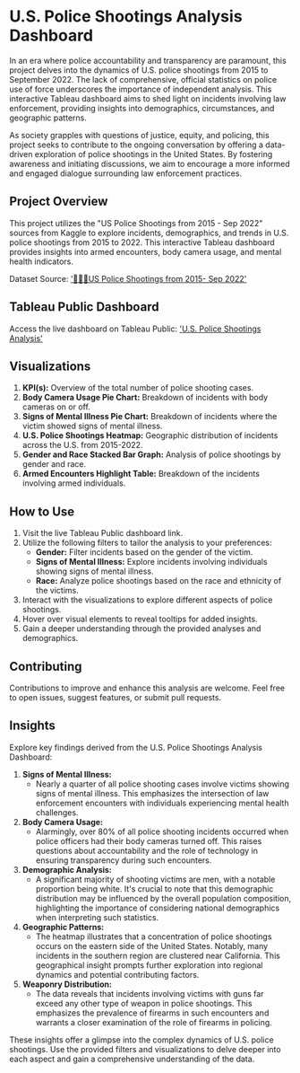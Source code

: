# U.S. Police Shootings Analysis Dashboard
In an era where police accountability and transparency are paramount, this project delves into the dynamics of U.S. police shootings from 2015 to September 2022. The lack of comprehensive, official statistics on police use of force underscores the importance of independent analysis. This interactive Tableau dashboard aims to shed light on incidents involving law enforcement, providing insights into demographics, circumstances, and geographic patterns.

As society grapples with questions of justice, equity, and policing, this project seeks to contribute to the ongoing conversation by offering a data-driven exploration of police shootings in the United States. By fostering awareness and initiating discussions, we aim to encourage a more informed and engaged dialogue surrounding law enforcement practices.

## Project Overview
This project utilizes the "US Police Shootings from 2015 - Sep 2022" sources from Kaggle to explore incidents, demographics, and trends in U.S. police shootings from 2015 to 2022. This interactive Tableau dashboard provides insights into armed encounters, body camera usage, and mental health indicators.

Dataset Source: ['👮‍♂️🔫US Police Shootings from 2015- Sep 2022'](https://www.kaggle.com/datasets/ramjasmaurya/us-police-shootings-from-20152022/data)

## Tableau Public Dashboard
Access the live dashboard on Tableau Public: ['U.S. Police Shootings Analysis'](https://public.tableau.com/app/profile/jordan.ho1006/viz/USPoliceShootings_17066618168550/Dashboard)

## Visualizations
1. **KPI(s):** Overview of the total number of police shooting cases.
2. **Body Camera Usage Pie Chart:** Breakdown of incidents with body cameras on or off.
3. **Signs of Mental Illness Pie Chart:** Breakdown of incidents where the victim showed signs of mental illness.
4. **U.S. Police Shootings Heatmap:** Geographic distribution of incidents across the U.S. from 2015-2022.
5. **Gender and Race Stacked Bar Graph:** Analysis of police shootings by gender and race.
6. **Armed Encounters Highlight Table:** Breakdown of the incidents involving armed individuals.

## How to Use
1. Visit the live Tableau Public dashboard link.
2. Utilize the following filters to tailor the analysis to your preferences:
    - **Gender:** Filter incidents based on the gender of the victim.
    - **Signs of Mental Illness:** Explore incidents involving individuals showing signs of mental illness.
    - **Race:** Analyze police shootings based on the race and ethnicity of the victims.
3. Interact with the visualizations to explore different aspects of police shootings.
4. Hover over visual elements to reveal tooltips for added insights.
5. Gain a deeper understanding through the provided analyses and demographics.

## Contributing
Contributions to improve and enhance this analysis are welcome. Feel free to open issues, suggest features, or submit pull requests.

## Insights
Explore key findings derived from the U.S. Police Shootings Analysis Dashboard:
1. **Signs of Mental Illness:**
   - Nearly a quarter of all police shooting cases involve victims showing signs of mental illness. This emphasizes the intersection of law enforcement encounters with individuals experiencing mental health challenges.
2. **Body Camera Usage:**
   - Alarmingly, over 80% of all police shooting incidents occurred when police officers had their body cameras turned off. This raises questions about accountability and the role of technology in ensuring transparency during such encounters.
3. **Demographic Analysis:**
   - A significant majority of shooting victims are men, with a notable proportion being white. It's crucial to note that this demographic distribution may be influenced by the overall population composition, highlighting the importance of considering national demographics when interpreting such statistics.
4. **Geographic Patterns:**
   - The heatmap illustrates that a concentration of police shootings occurs on the eastern side of the United States. Notably, many incidents in the southern region are clustered near California. This geographical insight prompts further exploration into regional dynamics and potential contributing factors.
5. **Weaponry Distribution:**
   - The data reveals that incidents involving victims with guns far exceed any other type of weapon in police shootings. This emphasizes the prevalence of firearms in such encounters and warrants a closer examination of the role of firearms in policing.

These insights offer a glimpse into the complex dynamics of U.S. police shootings. Use the provided filters and visualizations to delve deeper into each aspect and gain a comprehensive understanding of the data.
